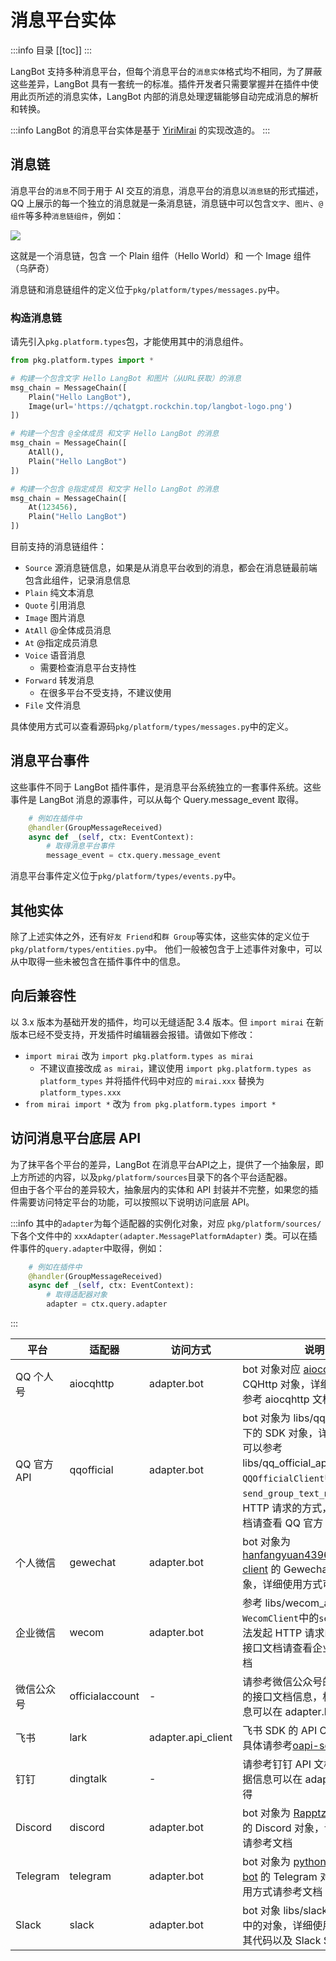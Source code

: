 # 消息平台实体

:::info 目录
[[toc]]
:::

LangBot 支持多种消息平台，但每个消息平台的`消息实体`格式均不相同，为了屏蔽这些差异，LangBot 具有一套统一的标准。插件开发者只需要掌握并在插件中使用此页所述的消息实体，LangBot 内部的消息处理逻辑能够自动完成消息的解析和转换。

:::info
LangBot 的消息平台实体是基于 [YiriMirai](https://github.com/YiriMiraiProject/YiriMirai) 的实现改造的。
:::

## 消息链

消息平台的`消息`不同于用于 AI 交互的消息，消息平台的消息以`消息链`的形式描述，QQ 上展示的每一个独立的消息就是一条消息链，消息链中可以包含`文字`、`图片`、`@组件`等多种`消息链组件`，例如：

![](/assets/image/plugin_dev_messages_01.png)

这就是一个消息链，包含 一个 Plain 组件（Hello World）和 一个 Image 组件（乌萨奇）

消息链和消息链组件的定义位于`pkg/platform/types/messages.py`中。

### 构造消息链

请先引入`pkg.platform.types`包，才能使用其中的消息组件。  

```python
from pkg.platform.types import *

# 构建一个包含文字 Hello LangBot 和图片（从URL获取）的消息
msg_chain = MessageChain([
    Plain("Hello LangBot"),
    Image(url='https://qchatgpt.rockchin.top/langbot-logo.png')
])

# 构建一个包含 @全体成员 和文字 Hello LangBot 的消息
msg_chain = MessageChain([
    AtAll(),
    Plain("Hello LangBot")
])

# 构建一个包含 @指定成员 和文字 Hello LangBot 的消息
msg_chain = MessageChain([
    At(123456),
    Plain("Hello LangBot")
])
```

目前支持的消息链组件：

- `Source` 源消息链信息，如果是从消息平台收到的消息，都会在消息链最前端包含此组件，记录消息信息
- `Plain` 纯文本消息
- `Quote` 引用消息
- `Image` 图片消息
- `AtAll` @全体成员消息
- `At` @指定成员消息
- `Voice` 语音消息
    - 需要检查消息平台支持性
- `Forward` 转发消息
    - 在很多平台不受支持，不建议使用
- `File` 文件消息

具体使用方式可以查看源码`pkg/platform/types/messages.py`中的定义。

## 消息平台事件

这些事件不同于 LangBot 插件事件，是消息平台系统独立的一套事件系统。这些事件是 LangBot 消息的源事件，可以从每个 Query.message_event 取得。

```python
    # 例如在插件中
    @handler(GroupMessageReceived)
    async def _(self, ctx: EventContext):
        # 取得消息平台事件
        message_event = ctx.query.message_event
```

消息平台事件定义位于`pkg/platform/types/events.py`中。

## 其他实体

除了上述实体之外，还有`好友 Friend`和`群 Group`等实体，这些实体的定义位于`pkg/platform/types/entities.py`中。
他们一般被包含于上述事件对象中，可以从中取得一些未被包含在插件事件中的信息。

## 向后兼容性

以 3.x 版本为基础开发的插件，均可以无缝适配 3.4 版本。但 `import mirai` 在新版本已经不受支持，开发插件时编辑器会报错。请做如下修改：

- `import mirai` 改为 `import pkg.platform.types as mirai`
    - 不建议直接改成 `as mirai`，建议使用 `import pkg.platform.types as platform_types` 并将插件代码中对应的 `mirai.xxx` 替换为 `platform_types.xxx`
- `from mirai import *` 改为 `from pkg.platform.types import *`

## 访问消息平台底层 API

为了抹平各个平台的差异，LangBot 在消息平台API之上，提供了一个抽象层，即上方所述的内容，以及`pkg/platform/sources`目录下的各个平台适配器。  
但由于各个平台的差异较大，抽象层内的实体和 API 封装并不完整，如果您的插件需要访问特定平台的功能，可以按照以下说明访问底层 API。

:::info
其中的`adapter`为每个适配器的实例化对象，对应 `pkg/platform/sources/` 下各个文件中的 `xxxAdapter(adapter.MessagePlatformAdapter)` 类。可以在插件事件的`query.adapter`中取得，例如：

```python
    # 例如在插件中
    @handler(GroupMessageReceived)
    async def _(self, ctx: EventContext):
        # 取得适配器对象
        adapter = ctx.query.adapter
```
:::


| 平台 | 适配器 | 访问方式 | 说明 |
| --- | --- | --- | --- |
| QQ 个人号| aiocqhttp | adapter.bot | bot 对象对应 [aiocqhttp](https://github.com/nonebot/aiocqhttp) 的 CQHttp 对象，详细使用方式请参考 aiocqhttp 文档 |
| QQ 官方API | qqofficial | adapter.bot | bot 对象为 libs/qq_official_api 下的 SDK 对象，详细使用方式可以参考 libs/qq_official_api/api.py 中`QQOfficialClient`中的`send_group_text_msg`方法发起 HTTP 请求的方式，具体接口文档请查看 QQ 官方 API 文档|
| 个人微信 | gewechat | adapter.bot | bot 对象为 [hanfangyuan4396/gewechat-client](https://github.com/hanfangyuan4396/gewechat-python) 的 GewechatClient 对象，详细使用方式可以参考文档 |
| 企业微信 | wecom | adapter.bot | 参考 libs/wecom_api/api.py 中`WecomClient`中的`send_image`方法发起 HTTP 请求的方式，具体接口文档请查看企业微信 API 文档 |
| 微信公众号 | officialaccount | - | 请参考微信公众号的 API 文档中的接口文档信息，相关的凭据信息可以在 adapter.bot 中取得 |
| 飞书 | lark | adapter.api_client | 飞书 SDK 的 API Client 对象，具体请参考[oapi-sdk-python](https://github.com/larksuite/oapi-sdk-python) |
| 钉钉 | dingtalk | - | 请参考钉钉 API 文档，相关的凭据信息可以在 adapter.bot 中取得 |
| Discord | discord | adapter.bot | bot 对象为 [Rapptz/discord.py](https://github.com/Rapptz/discord.py) 的 Discord 对象，详细使用方式请参考文档 |
| Telegram | telegram | adapter.bot | bot 对象为 [python-telegram-bot](https://github.com/python-telegram-bot/python-telegram-bot) 的 Telegram 对象，详细使用方式请参考文档 |
| Slack | slack | adapter.bot | bot 对象 libs/slack_api/api.py 中的对象，详细使用方式请参考其代码以及 Slack SDK |